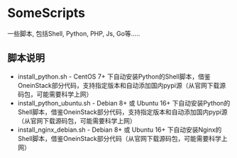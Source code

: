 # SomeScripts
一些脚本, 包括Shell, Python, PHP, Js, Go等.....

## 脚本说明

* install_python.sh - CentOS 7+ 下自动安装Python的Shell脚本，借鉴OneinStack部分代码，支持指定版本和自动添加国内pypi源（从官网下载源码包，可能需要科学上网）
* install_python_ubuntu.sh - Debian 8+ 或 Ubuntu 16+ 下自动安装Python的Shell脚本，借鉴OneinStack部分代码，支持指定版本和自动添加国内pypi源（从官网下载源码包，可能需要科学上网）
* install_nginx_debian.sh - Debian 8+ 或 Ubuntu 16+ 下自动安装Nginx的Shell脚本，借鉴OneinStack部分代码（从官网下载源码包，可能需要科学上网）

